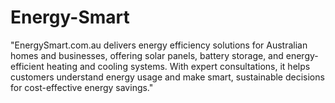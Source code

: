 # Energy-Smart
"EnergySmart.com.au delivers energy efficiency solutions for Australian homes and businesses, offering solar panels, battery storage, and energy-efficient heating and cooling systems. With expert consultations, it helps customers understand energy usage and make smart, sustainable decisions for cost-effective energy savings."
